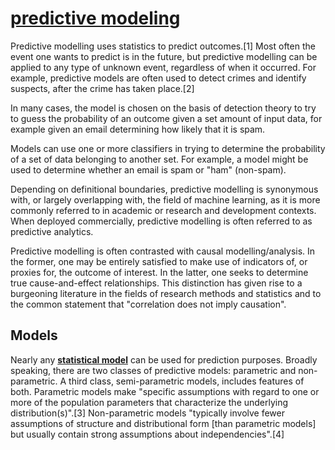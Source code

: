 # **[predictive modeling](https://en.wikipedia.org/wiki/Predictive_modeling)**

Predictive modelling uses statistics to predict outcomes.[1] Most often the event one wants to predict is in the future, but predictive modelling can be applied to any type of unknown event, regardless of when it occurred. For example, predictive models are often used to detect crimes and identify suspects, after the crime has taken place.[2]

In many cases, the model is chosen on the basis of detection theory to try to guess the probability of an outcome given a set amount of input data, for example given an email determining how likely that it is spam.

Models can use one or more classifiers in trying to determine the probability of a set of data belonging to another set. For example, a model might be used to determine whether an email is spam or "ham" (non-spam).

Depending on definitional boundaries, predictive modelling is synonymous with, or largely overlapping with, the field of machine learning, as it is more commonly referred to in academic or research and development contexts. When deployed commercially, predictive modelling is often referred to as predictive analytics.

Predictive modelling is often contrasted with causal modelling/analysis. In the former, one may be entirely satisfied to make use of indicators of, or proxies for, the outcome of interest. In the latter, one seeks to determine true cause-and-effect relationships. This distinction has given rise to a burgeoning literature in the fields of research methods and statistics and to the common statement that "correlation does not imply causation".

## Models

Nearly any **[statistical model](https://en.wikipedia.org/wiki/Statistical_model)** can be used for prediction purposes. Broadly speaking, there are two classes of predictive models: parametric and non-parametric. A third class, semi-parametric models, includes features of both. Parametric models make "specific assumptions with regard to one or more of the population parameters that characterize the underlying distribution(s)".[3] Non-parametric models "typically involve fewer assumptions of structure and distributional form [than parametric models] but usually contain strong assumptions about independencies".[4]
